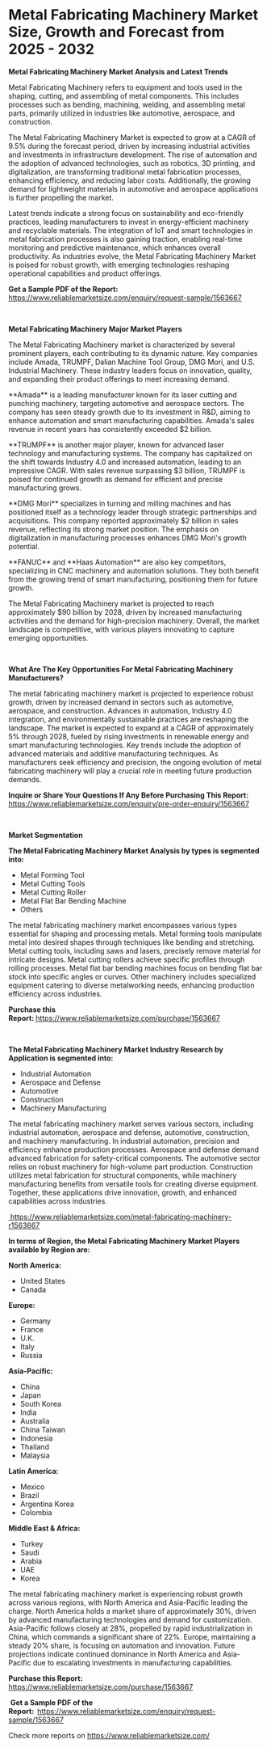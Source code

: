 <p><h1>Metal Fabricating Machinery Market Size, Growth and Forecast from 2025 - 2032</h1></p><p><strong>Metal Fabricating Machinery Market Analysis and Latest Trends</strong></p>
<p><p>Metal Fabricating Machinery refers to equipment and tools used in the shaping, cutting, and assembling of metal components. This includes processes such as bending, machining, welding, and assembling metal parts, primarily utilized in industries like automotive, aerospace, and construction. </p><p>The Metal Fabricating Machinery Market is expected to grow at a CAGR of 9.5% during the forecast period, driven by increasing industrial activities and investments in infrastructure development. The rise of automation and the adoption of advanced technologies, such as robotics, 3D printing, and digitalization, are transforming traditional metal fabrication processes, enhancing efficiency, and reducing labor costs. Additionally, the growing demand for lightweight materials in automotive and aerospace applications is further propelling the market.</p><p>Latest trends indicate a strong focus on sustainability and eco-friendly practices, leading manufacturers to invest in energy-efficient machinery and recyclable materials. The integration of IoT and smart technologies in metal fabrication processes is also gaining traction, enabling real-time monitoring and predictive maintenance, which enhances overall productivity. As industries evolve, the Metal Fabricating Machinery Market is poised for robust growth, with emerging technologies reshaping operational capabilities and product offerings.</p></p>
<p><strong>Get a Sample PDF of the Report:&nbsp;</strong> <a href="https://www.reliablemarketsize.com/enquiry/request-sample/1563667?utm_campaign=1904&utm_medium=2&utm_source=Github&utm_content=ia&utm_term=11042025&utm_id=metal-fabricating-machinery">https://www.reliablemarketsize.com/enquiry/request-sample/1563667</a></p>
<p>&nbsp;</p>
<p><strong>Metal Fabricating Machinery Major Market Players</strong></p>
<p><p>The Metal Fabricating Machinery market is characterized by several prominent players, each contributing to its dynamic nature. Key companies include Amada, TRUMPF, Dalian Machine Tool Group, DMG Mori, and U.S. Industrial Machinery. These industry leaders focus on innovation, quality, and expanding their product offerings to meet increasing demand.</p><p>**Amada** is a leading manufacturer known for its laser cutting and punching machinery, targeting automotive and aerospace sectors. The company has seen steady growth due to its investment in R&D, aiming to enhance automation and smart manufacturing capabilities. Amada's sales revenue in recent years has consistently exceeded $2 billion.</p><p>**TRUMPF** is another major player, known for advanced laser technology and manufacturing systems. The company has capitalized on the shift towards Industry 4.0 and increased automation, leading to an impressive CAGR. With sales revenue surpassing $3 billion, TRUMPF is poised for continued growth as demand for efficient and precise manufacturing grows.</p><p>**DMG Mori** specializes in turning and milling machines and has positioned itself as a technology leader through strategic partnerships and acquisitions. This company reported approximately $2 billion in sales revenue, reflecting its strong market position. The emphasis on digitalization in manufacturing processes enhances DMG Mori's growth potential.</p><p>**FANUC** and **Haas Automation** are also key competitors, specializing in CNC machinery and automation solutions. They both benefit from the growing trend of smart manufacturing, positioning them for future growth.</p><p>The Metal Fabricating Machinery market is projected to reach approximately $90 billion by 2028, driven by increased manufacturing activities and the demand for high-precision machinery. Overall, the market landscape is competitive, with various players innovating to capture emerging opportunities.</p></p>
<p>&nbsp;</p>
<p><strong>What Are The Key Opportunities For Metal Fabricating Machinery Manufacturers?</strong></p>
<p><p>The metal fabricating machinery market is projected to experience robust growth, driven by increased demand in sectors such as automotive, aerospace, and construction. Advances in automation, Industry 4.0 integration, and environmentally sustainable practices are reshaping the landscape. The market is expected to expand at a CAGR of approximately 5% through 2028, fueled by rising investments in renewable energy and smart manufacturing technologies. Key trends include the adoption of advanced materials and additive manufacturing techniques. As manufacturers seek efficiency and precision, the ongoing evolution of metal fabricating machinery will play a crucial role in meeting future production demands.</p></p>
<p><strong>Inquire or Share Your Questions If Any Before Purchasing This Report:</strong> <a href="https://www.reliablemarketsize.com/enquiry/pre-order-enquiry/1563667?utm_campaign=1904&utm_medium=2&utm_source=Github&utm_content=ia&utm_term=11042025&utm_id=metal-fabricating-machinery">https://www.reliablemarketsize.com/enquiry/pre-order-enquiry/1563667</a></p>
<p>&nbsp;</p>
<p><strong>Market Segmentation</strong></p>
<p><strong>The Metal Fabricating Machinery Market Analysis by types is segmented into:</strong></p>
<p><ul><li>Metal Forming Tool</li><li>Metal Cutting Tools</li><li>Metal Cutting Roller</li><li>Metal Flat Bar Bending Machine</li><li>Others</li></ul></p>
<p><p>The metal fabricating machinery market encompasses various types essential for shaping and processing metals. Metal forming tools manipulate metal into desired shapes through techniques like bending and stretching. Metal cutting tools, including saws and lasers, precisely remove material for intricate designs. Metal cutting rollers achieve specific profiles through rolling processes. Metal flat bar bending machines focus on bending flat bar stock into specific angles or curves. Other machinery includes specialized equipment catering to diverse metalworking needs, enhancing production efficiency across industries.</p></p>
<p><strong>Purchase this Report:&nbsp;</strong><a href="https://www.reliablemarketsize.com/purchase/1563667?utm_campaign=1904&utm_medium=2&utm_source=Github&utm_content=ia&utm_term=11042025&utm_id=metal-fabricating-machinery">https://www.reliablemarketsize.com/purchase/1563667</a></p>
<p>&nbsp;</p>
<p><strong>The Metal Fabricating Machinery Market Industry Research by Application is segmented into:</strong></p>
<p><ul><li>Industrial Automation</li><li>Aerospace and Defense</li><li>Automotive</li><li>Construction</li><li>Machinery Manufacturing</li></ul></p>
<p><p>The metal fabricating machinery market serves various sectors, including industrial automation, aerospace and defense, automotive, construction, and machinery manufacturing. In industrial automation, precision and efficiency enhance production processes. Aerospace and defense demand advanced fabrication for safety-critical components. The automotive sector relies on robust machinery for high-volume part production. Construction utilizes metal fabrication for structural components, while machinery manufacturing benefits from versatile tools for creating diverse equipment. Together, these applications drive innovation, growth, and enhanced capabilities across industries.</p></p>
<p><a href="https://www.reliablemarketsize.com/metal-fabricating-machinery-r1563667?utm_campaign=1904&utm_medium=2&utm_source=Github&utm_content=ia&utm_term=11042025&utm_id=metal-fabricating-machinery">&nbsp;https://www.reliablemarketsize.com/metal-fabricating-machinery-r1563667</a></p>
<p><strong>In terms of Region, the Metal Fabricating Machinery Market Players available by Region are:</strong></p>
<p>
    <p> <strong> North America: </strong>
        <ul>
            <li>United States</li>
            <li>Canada</li>
        </ul>
        </p> 
    <p> <strong> Europe: </strong>
        <ul>
            <li>Germany</li>
            <li>France</li>
            <li>U.K.</li>
            <li>Italy</li>
            <li>Russia</li>
        </ul>
        </p> 
    <p> <strong> Asia-Pacific: </strong>
        <ul>
            <li>China</li>
            <li>Japan</li>
            <li>South Korea</li>
            <li>India</li>
            <li>Australia</li>
            <li>China Taiwan</li>
            <li>Indonesia</li>
            <li>Thailand</li>
            <li>Malaysia</li>
        </ul>
        </p> 
    <p> <strong> Latin America: </strong>
        <ul>
            <li>Mexico</li>
            <li>Brazil</li>
            <li>Argentina Korea</li>
            <li>Colombia</li>
        </ul>
        </p> 
    <p> <strong> Middle East & Africa: </strong>
        <ul>
            <li>Turkey</li>
            <li>Saudi</li>
            <li>Arabia</li>
            <li>UAE</li>
            <li>Korea</li>
        </ul>
    </p>
    </p>
<p><p>The metal fabricating machinery market is experiencing robust growth across various regions, with North America and Asia-Pacific leading the charge. North America holds a market share of approximately 30%, driven by advanced manufacturing technologies and demand for customization. Asia-Pacific follows closely at 28%, propelled by rapid industrialization in China, which commands a significant share of 22%. Europe, maintaining a steady 20% share, is focusing on automation and innovation. Future projections indicate continued dominance in North America and Asia-Pacific due to escalating investments in manufacturing capabilities.</p></p>
<p><strong>Purchase this Report: </strong><a href="https://www.reliablemarketsize.com/purchase/1563667?utm_campaign=1904&utm_medium=2&utm_source=Github&utm_content=ia&utm_term=11042025&utm_id=metal-fabricating-machinery">https://www.reliablemarketsize.com/purchase/1563667</a></p>
<p>&nbsp;<strong>Get a Sample PDF of the Report:&nbsp;&nbsp;</strong><a href="https://www.reliablemarketsize.com/enquiry/request-sample/1563667?utm_campaign=1904&utm_medium=2&utm_source=Github&utm_content=ia&utm_term=11042025&utm_id=metal-fabricating-machinery">https://www.reliablemarketsize.com/enquiry/request-sample/1563667</a></p>
<p><strong></strong></p>
<p>Check more reports on <a href="https://www.reliablemarketsize.com/?utm_campaign=1904&utm_medium=2&utm_source=Github&utm_content=ia&utm_term=11042025&utm_id=metal-fabricating-machinery">https://www.reliablemarketsize.com/</a></p>